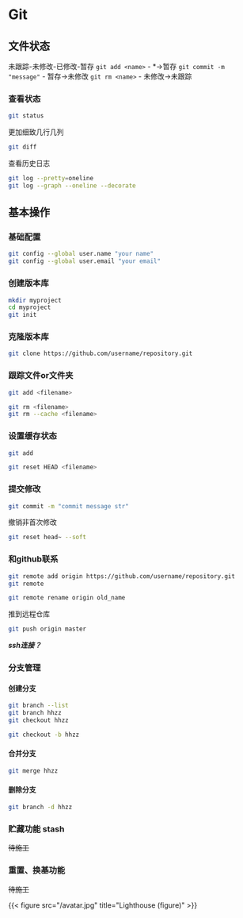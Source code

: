 # Git



## 文件状态
未跟踪-未修改-已修改-暂存
`git add <name>` - *->暂存
`git commit -m "message"` - 暂存->未修改
`git rm <name>` - 未修改->未跟踪
### 查看状态
``` bash
git status
```
更加细致几行几列
``` bash
git diff
```
查看历史日志
``` bash
git log --pretty=oneline
git log --graph --oneline --decorate
```
## 基本操作
### 基础配置
``` bash
git config --global user.name "your name"
git config --global user.email "your email"
```

### 创建版本库
``` bash
mkdir myproject
cd myproject
git init
```

### 克隆版本库
``` bash
git clone https://github.com/username/repository.git
```


### 跟踪文件or文件夹
``` bash
git add <filename>
```
``` bash
git rm <filename>
git rm --cache <filename>
```

### 设置缓存状态
``` bash
git add
```
``` bash
git reset HEAD <filename>
```

### 提交修改
``` bash
git commit -m "commit message str"
```
撤销非首次修改
``` bash
git reset head~ --soft
```

### 和github联系
``` bash
git remote add origin https://github.com/username/repository.git
git remote
```
``` bash
git remote rename origin old_name 
```
推到远程仓库
``` bash
git push origin master
```
***ssh连接？***

### 分支管理
#### 创建分支
``` bash
git branch --list
git branch hhzz
git checkout hhzz
```
``` bash
git checkout -b hhzz
```
#### 合并分支
``` bash
git merge hhzz
```
#### 删除分支
``` bash
git branch -d hhzz
```
### 贮藏功能 stash
~~待施工~~
### 重置、换基功能
~~待施工~~

{{< figure src="/avatar.jpg" title="Lighthouse (figure)" >}}
